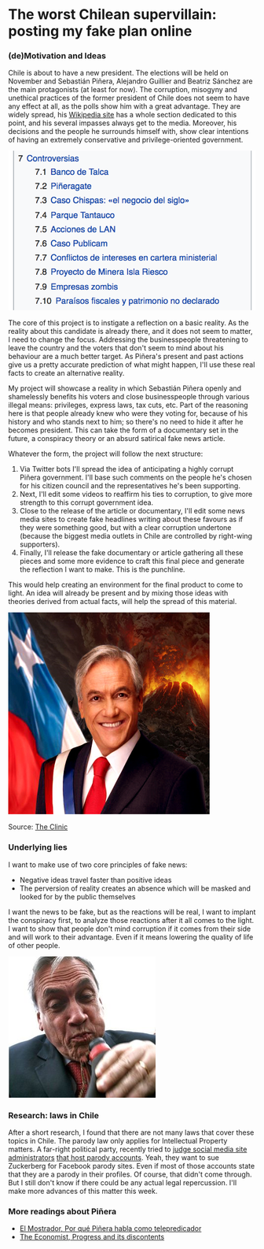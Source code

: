 # The worst Chilean supervillain: posting my fake plan online

### (de)Motivation and Ideas
Chile is about to have a new president. The elections will be held on November and Sebastián Piñera, Alejandro Guillier and Beatriz Sánchez are the main protagonists (at least for now). The corruption, misogyny and unethical practices of the former president of Chile does not seem to have any effect at all, as the polls show him with a great advantage. They are widely spread, his [Wikipedia site](https://es.wikipedia.org/wiki/Sebasti%C3%A1n_Pi%C3%B1era) has a whole section dedicated to this point, and his several impasses always get to the media. Moreover, his decisions and the people he surrounds himself with, show clear intentions of having an extremely conservative and privilege-oriented government.

![Piñera's Wikipedia site](fake02_spcontroversies.png)

The core of this project is to instigate a reflection on a basic reality. As the reality about this candidate is already there, and it does not seem to matter, I need to change the focus. Addressing the businesspeople threatening to leave the country and the voters that don't seem to mind about his behaviour are a much better target. As Piñera's present and past actions give us a pretty accurate prediction of what might happen, I'll use these real facts to create an alternative reality.

My project will showcase a reality in which Sebastián Piñera openly and shamelessly benefits his voters and close businesspeople through various illegal means: privileges, express laws, tax cuts, etc. Part of the reasoning here is that people already knew who were they voting for, because of his history and who stands next to him; so there's no need to hide it after he becomes president. This can take the form of a documentary set in the future, a conspiracy theory or an absurd satirical fake news article.

Whatever the form, the project will follow the next structure:
1. Via Twitter bots I'll spread the idea of anticipating a highly corrupt Piñera government. I'll base such comments on the people he's chosen for his citizen council and the representatives he's been supporting.
2. Next, I'll edit some videos to reaffirm his ties to corruption, to give more strength to this corrupt government idea.
3. Close to the release of the article or documentary, I'll edit some news media sites to create fake headlines writing about these favours as if they were something good, but with a clear corruption undertone (because the biggest media outlets in Chile are controlled by right-wing supporters).
4. Finally, I'll release the fake documentary or article gathering all these pieces and some more evidence to craft this final piece and generate the reflection I want to make. This is the punchline.

This would help creating an environment for the final product to come to light. An idea will already be present and by mixing those ideas with theories derived from actual facts, will help the spread of this material.

![Piñera disaster](fake02_spclinic.jpg)

Source: [The Clinic](http://www.theclinic.cl/2010/03/12/minutas-de-traspaso-de-mando/)

### Underlying lies

I want to make use of two core principles of fake news:
- Negative ideas travel faster than positive ideas
- The perversion of reality creates an absence which will be masked and looked for by the public themselves

I want the news to be fake, but as the reactions will be real, I want to implant the conspiracy first, to analyze those reactions after it all comes to the light. I want to show that people don't mind corruption if it comes from their side and will work to their advantage. Even if it means lowering the quality of life of other people.

![Piñera choking with water](fake02_spit.jpg)

### Research: laws in Chile
After a short research, I found that there are not many laws that cover these topics in Chile. The parody law only applies for Intellectual Property matters. A far-right political party, recently tried to [judge social media site administrators](http://www.tarreo.com/noticias/358378/Chile-Ley-busca-culpar-a-administradores-de-redes-sociales-por-cuentas-parodia) [that host parody accounts](http://www.cnnchile.com/noticia/2016/02/04/udi-presento-proyecto-contra-cuentas-de-parodia-en-redes-sociales). Yeah, they want to sue Zuckerberg for Facebook parody sites. Even if most of those accounts state that they are a parody in their profiles. Of course, that didn't come through. But I still don't know if there could be any actual legal repercussion. I'll make more advances of this matter this week.

### More readings about Piñera
- [El Mostrador, Por qué Piñera habla como telepredicador](http://www.elmostrador.cl/noticias/pais/2011/03/07/por-que-pinera-habla-como-telepredicador/)
- [The Economist, Progress and its discontents](http://www.economist.com/node/21552566)
